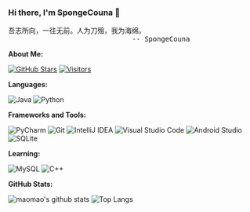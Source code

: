 ### Hi there, I'm SpongeCouna 👋

<pre>
吾志所向，一往无前。人为刀殂，我为海绵。
                              -- SpongeCouna
</pre>

**About Me:**

[![GitHub Stars](https://img.shields.io/github/stars/SpCoGov?color=2da44e&label=GitHub%20Stars&logo=Github)](https://github.com/SpCoGov)
[![Visitors](https://visitor-badge.laobi.icu/badge?page_id=SpCoGov.SpCoGov)](https://github.com/SpCoGov)

**Languages:**

![Java](https://img.shields.io/badge/Java-5e7b92?logo=java&logoColor=fff)
![Python](https://img.shields.io/badge/Python-3776AB?logo=python&logoColor=fff)

**Frameworks and Tools:**

![PyCharm](https://img.shields.io/badge/PyCharm-000000?logo=PyCharm&logoColor=fff)
![Git](https://img.shields.io/badge/Git-F05032?logo=Git&logoColor=fff)
![IntelliJ IDEA](https://img.shields.io/badge/IntelliJ%20IDEA-088bf9?logo=intellijidea)
![Visual Studio Code](https://img.shields.io/badge/VS%20CODE-007ACC?logo=VisualStudioCode&logoColor=fff)
![Android Studio](https://img.shields.io/badge/Android%20Studio-3DDC84?logo=androidstudio&logoColor=fff)
![SQLite](https://img.shields.io/badge/SQLite-003B57?logo=sqlite&logoColor=fff)

**Learning:**

![MySQL](https://img.shields.io/badge/MySQL-4479A1?logo=mysql&logoColor=fff)
![C++](https://img.shields.io/badge/C++-00599C?logo=cplusplus&logoColor=fff)

**GitHub Stats:**

![maomao's github stats](https://github-readme-stats.vercel.app/api?username=SpCoGov&show_icons=true&hide_title=true&count_private=true)
![Top Langs](https://github-readme-stats.vercel.app/api/top-langs/?username=SpCoGov&layout=compact)
